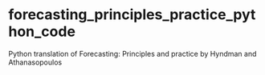 # forecasting_principles_practice_python_code
Python translation of Forecasting: Principles and practice by Hyndman and Athanasopoulos
